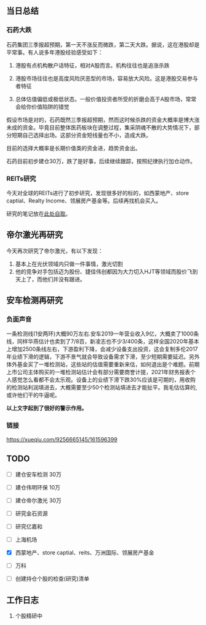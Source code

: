 ## 当日总结

### 石药大跌

石药集团三季报超预期，第一天不涨反而微跌，第二天大跌。据说，这在港股却是平常事。有人说多年港股经验感受如下：

1. 港股有点机构散户话特征，相对A股而言。机构往往也是追涨杀跌

2. 港股市场往往也是高度风险厌恶型的市场，容易放大风险。这是港股交易参与者特征

3. 总体估值偏低或极低状态。一般价值投资者所受的折磨会高于A股市场，常常会给你价值陷阱的错觉

假设市场是对的，石药既然三季报超预期，然而这时候杀跌的资金大概率是博大涨未成的资金。毕竟目前整体医药板块在调整过程，集采阴魂不散的大势情况下，部分短期自己选择出场。这部分资金短线量也不小，造成大跌。

目前的选择大概率是长期价值类的资金进，趋势资金出。

石药目前初步建仓30万，跌了是好事，后续继续跟踪，按照纪律执行加仓动作。

### REITs研究

今天对全球的REITs进行了初步研究，发现很多好的标的，如西蒙地产、store captial、Realty Income、领展房产基金等。后续再找机会买入。

研究的笔记放在[此处自取]({{config.base_url}}/投资笔记/行业跟踪/房地产/REITs/整体)。

## 帝尔激光再研究

今天再次研究了帝尔激光，有以下发现：

1. 基本上在光伏领域内只做一件事情，激光切割
2. 他的竞争对手包括迈为股份、捷佳伟创都因为大力切入HJT等领域而股价飞到天上了，而他们并没有跟进。

## 安车检测再研究

### 负面声音

一条检测线(1安两环)大概90万左右.安车2019一年营业收入9亿，大概卖了1000条线，同样华燕估计也卖到了7/8百，新凌志也不少3/400条，这样全国2020年基本上增加2500条线左右，下游盈利下降，会减少设备支出投资，这会复制多伦2017年业绩下滑的逻辑，下游不景气就会导致设备需求下滑，至少短期需要延迟。另外体外基金买了一堆检测站，这些站的估值需要重新来估，如何退出是个难题。前期上市公司主体购买的一堆检测站估计会有部分需要商誉计提，2021年财务报表个人感觉怎么看都不会太乐观。设备上的业绩下滑下跌30%应该是可期的，用收购的检测站利润填进去，大概需要至少50个检测站填进去才能扯平。我毛估估算的,或许他们干的牛逼呢。

**以上文字起到了很好的警示作用。**

### 链接

https://xueqiu.com/9256665145/161596399

## TODO

- [ ] 建仓安车检测  30万
- [ ] 建仓伟明环保 10万
- [ ] 建仓帝尔激光 30万
- [ ] 研究金石资源
- [ ] 研究亿嘉和
- [ ] 上海机场
- [x] 西蒙地产、store captial、reits、万洲国际、领展房产基金
- [ ] 万科
- [ ] 创建持仓个股的检查(研究)清单



## 工作日志

1. 个股精研中

